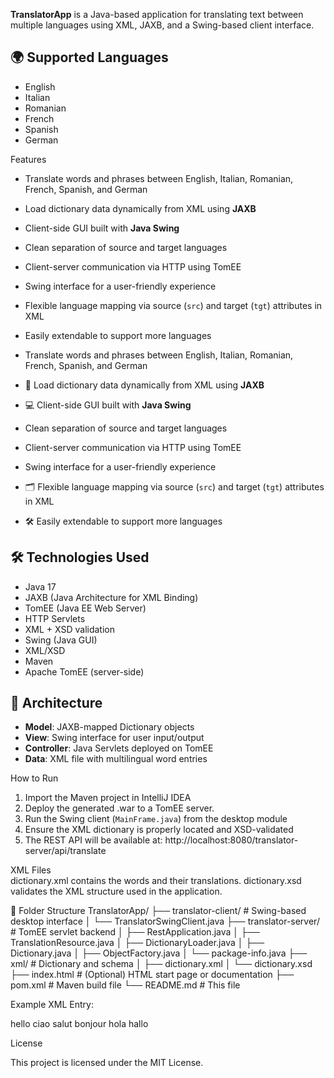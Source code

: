 
**TranslatorApp** is a Java-based application for translating text between multiple languages using XML, JAXB, and a Swing-based client interface.


## 🌍 Supported Languages

- English
- Italian
- Romanian
- French
- Spanish
- German

 Features

- Translate words and phrases between English, Italian, Romanian, French, Spanish, and German
- Load dictionary data dynamically from XML using **JAXB**
- Client-side GUI built with **Java Swing**
- Clean separation of source and target languages
- Client-server communication via HTTP using TomEE
- Swing interface for a user-friendly experience
- Flexible language mapping via source (`src`) and target (`tgt`) attributes in XML
- Easily extendable to support more languages

- Translate words and phrases between English, Italian, Romanian, French, Spanish, and German
- 📘 Load dictionary data dynamically from XML using **JAXB**
- 💻 Client-side GUI built with **Java Swing**
- Clean separation of source and target languages
- Client-server communication via HTTP using TomEE
- Swing interface for a user-friendly experience
- 🗂️ Flexible language mapping via source (`src`) and target (`tgt`) attributes in XML
- 🛠️ Easily extendable to support more languages

## 🛠 Technologies Used

- Java 17
- JAXB (Java Architecture for XML Binding)
- TomEE (Java EE Web Server)
- HTTP Servlets
- XML + XSD validation
- Swing (Java GUI)
- XML/XSD
- Maven
- Apache TomEE (server-side) 

## 🧩 Architecture

- **Model**: JAXB-mapped Dictionary objects
- **View**: Swing interface for user input/output
- **Controller**: Java Servlets deployed on TomEE
- **Data**: XML file with multilingual word entries

 How to Run


1. Import the Maven project in IntelliJ IDEA
2. Deploy the generated .war to a TomEE server.
3. Run the Swing client (`MainFrame.java`) from the desktop module
4. Ensure the XML dictionary is properly located and XSD-validated
5. The REST API will be available at: http://localhost:8080/translator-server/api/translate

XML Files   
dictionary.xml contains the words and their translations.
dictionary.xsd validates the XML structure used in the application.

 📁 Folder Structure
TranslatorApp/
├── translator-client/ # Swing-based desktop interface
│ └── TranslatorSwingClient.java
├── translator-server/ # TomEE servlet backend
│ ├── RestApplication.java
│ ├── TranslationResource.java
│ ├── DictionaryLoader.java
│ ├── Dictionary.java
│ ├── ObjectFactory.java
│ └── package-info.java
├── xml/ # Dictionary and schema
│ ├── dictionary.xml
│ └── dictionary.xsd
├── index.html # (Optional) HTML start page or documentation
├── pom.xml # Maven build file
└── README.md # This file

Example XML Entry:

<dictionary>
  <entry>
    <english>hello</english>
    <italian>ciao</italian>
    <romanian>salut</romanian>
    <french>bonjour</french>
    <spanish>hola</spanish>
    <german>hallo</german>
  </entry>
</dictionary>


License

This project is licensed under the MIT License.
